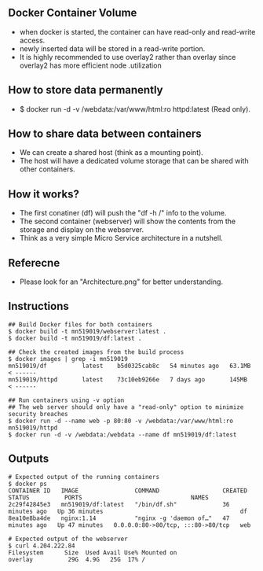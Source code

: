 ## Docker Container Volume
- when docker is started, the container can have read-only and read-write access.
- newly inserted data will be stored in a read-write portion.
- It is highly recommended to use overlay2 rather than overlay since overlay2 has more efficient node .utilization

## How to store data permanently 
- $ docker run -d -v /webdata:/var/www/html:ro httpd:latest (Read only).

## How to share data between containers 
- We can create a shared host (think as a mounting point). 
- The host will have a dedicated volume storage that can be shared with other containers.

## How it works? 
- The first conatiner (df) will push the "df -h /" info to the volume.
- The second container (webserver) will show the contents from the storage and display on the webserver. 
- Think as a very simple Micro Service architecture in a nutshell.

## Referecne
- Please look for an "Architecture.png" for better understanding.
## Instructions
```
## Build Docker files for both containers 
$ docker build -t mn519019/webserver:latest .
$ docker build -t mn519019/df:latest . 

## Check the created images from the build process
$ docker images | grep -i mn519019
mn519019/df          latest    b5d0325cab8c   54 minutes ago   63.1MB < ------
mn519019/httpd       latest    73c10eb9266e   7 days ago       145MB  < ------

## Run containers using -v option 
## The web server should only have a "read-only" option to minimize security breaches
$ docker run -d --name web -p 80:80 -v /webdata:/var/www/html:ro mn519019/httpd
$ docker run -d -v /webdata:/webdata --name df mn519019/df:latest

```

## Outputs 
```
# Expected output of the running containers 
$ docker ps 
CONTAINER ID   IMAGE                COMMAND                  CREATED          STATUS          PORTS                               NAMES
2c29f42845e3   mn519019/df:latest   "/bin/df.sh"             36 minutes ago   Up 36 minutes                                       df
8ea10e8ba4de   nginx:1.14           "nginx -g 'daemon of…"   47 minutes ago   Up 47 minutes   0.0.0.0:80->80/tcp, :::80->80/tcp   web
```

```
# Expected output of the webserver 
$ curl 4.204.222.84
Filesystem      Size  Used Avail Use% Mounted on
overlay          29G  4.9G   25G  17% /
```
